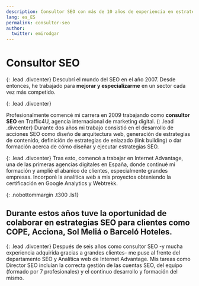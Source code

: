 ```yaml
---
description: Consultor SEO con más de 10 años de experiencia en estrategias digitales.
lang: es_ES
permalink: consultor-seo
author:
  twitter: emirodgar
---
```


# Consultor SEO

{: .lead .divcenter}
Descubrí el mundo del SEO en el año 2007. Desde entonces, he trabajado para **mejorar y especializarme** en un sector cada vez más competido.

{: .lead .divcenter}

Profesionalmente comencé mi carrera en 2009 trabajando como **consultor SEO** en Traffic4U, agencia internacional de marketing digital.
{: .lead .divcenter}
Durante dos años mi trabajo consistió en el desarrollo de acciones SEO como diseño de arquitectura web, generación de estrategias de contenido, definición de estrategias de enlazado (link building) o dar formación acerca de cómo diseñar y ejecutar estrategias SEO. 

{: .lead .divcenter}
Tras esto, comencé a trabajar en Internet Advantage, una de las primeras agencias digitales en España, donde continué mi formación y amplié el abanico de clientes, especialmente grandes empresas. Incorporé la analítica web a mis proyectos obteniendo la certificación en Google Analytics y Webtrekk.

{: .nobottommargin .t300 .ls1}
## Durante estos años tuve la oportunidad de colaborar en estrategias SEO para clientes como COPE, Acciona, Sol Meliá o Barceló Hoteles.

{: .lead .divcenter}
Después de seis años como consultor SEO -y mucha experiencia adquirida gracias a grandes clientes- me puse al frente del departamento SEO y Analítica web de Internet Advantage. Mis tareas como Director SEO incluían la correcta gestión de las cuentas SEO, del equipo (formado por 7 profesionales) y el continuo desarrollo y formación del mismo.
